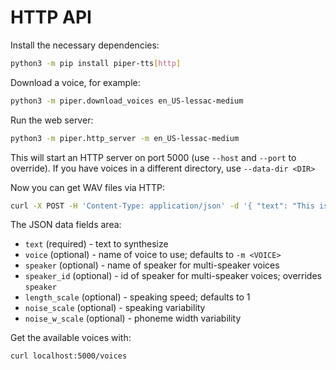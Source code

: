 # HTTP API

Install the necessary dependencies:

``` sh
python3 -m pip install piper-tts[http]
```

Download a voice, for example:

``` sh
python3 -m piper.download_voices en_US-lessac-medium
```

Run the web server:

``` sh
python3 -m piper.http_server -m en_US-lessac-medium
```

This will start an HTTP server on port 5000 (use `--host` and `--port` to override).
If you have voices in a different directory, use `--data-dir <DIR>`

Now you can get WAV files via HTTP:

``` sh
curl -X POST -H 'Content-Type: application/json' -d '{ "text": "This is a test." }' -o test.wav localhost:5000
```

The JSON data fields area:

* `text` (required) - text to synthesize
* `voice` (optional) - name of voice to use; defaults to `-m <VOICE>`
* `speaker` (optional) - name of speaker for multi-speaker voices
* `speaker_id` (optional) - id of speaker for multi-speaker voices; overrides `speaker`
* `length_scale` (optional) - speaking speed; defaults to 1
* `noise_scale` (optional) - speaking variability
* `noise_w_scale` (optional) - phoneme width variability

Get the available voices with:

``` sh
curl localhost:5000/voices
```
